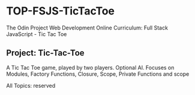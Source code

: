 # TOP-FSJS-TicTacToe
The Odin Project Web Development Online Curriculum: Full Stack JavaScript - Tic Tac Toe

## Project: Tic-Tac-Toe
A Tic Tac Toe game, played by two players. Optional AI. Focuses on Modules, Factory Functions, Closure, Scope, Private Functions and scope

All Topics: reserved
